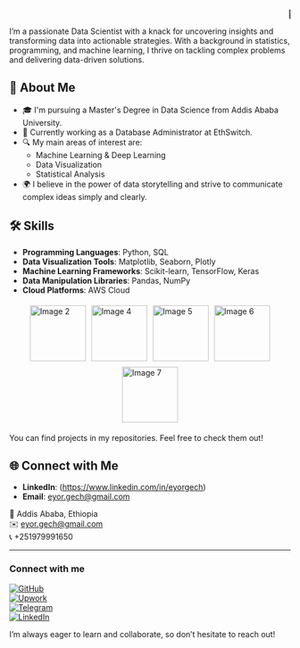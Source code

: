 <marquee behavior="scroll" direction="left">
  👋 Hi there! I’m Eyor Getachew
</marquee>

I’m a passionate Data Scientist with a knack for uncovering insights and transforming data into actionable strategies. With a background in statistics, programming, and machine learning, I thrive on tackling complex problems and delivering data-driven solutions.

## 🌱 About Me

- 🎓 I'm pursuing a Master's Degree in Data Science from Addis Ababa University.
- 💼 Currently working as a Database Administrator at EthSwitch.
- 🔍 My main areas of interest are:
  - Machine Learning & Deep Learning
  - Data Visualization
  - Statistical Analysis
- 🌍 I believe in the power of data storytelling and strive to communicate complex ideas simply and clearly.

## 🛠️ Skills

- **Programming Languages**: Python, SQL
- **Data Visualization Tools**: Matplotlib, Seaborn, Plotly
- **Machine Learning Frameworks**: Scikit-learn, TensorFlow, Keras
- **Data Manipulation Libraries**: Pandas, NumPy
- **Cloud Platforms**: AWS Cloud


<div style="display: flex; justify-content: center; flex-wrap: wrap;">
    <a href="https://github.com/user-attachments/assets/a147ea83-f0b0-4206-8bb7-7ca60e4dfa51">
        <img src="https://github.com/user-attachments/assets/a147ea83-f0b0-4206-8bb7-7ca60e4dfa51" alt="Image 2" style="width: 100px; height: auto; margin: 5px;">
    </a>
    <a href="https://github.com/user-attachments/assets/e58cb7e1-a280-4a43-b080-73491ee7ee59">
        <img src="https://github.com/user-attachments/assets/e58cb7e1-a280-4a43-b080-73491ee7ee59" alt="Image 4" style="width: 100px; height: auto; margin: 5px;">
    </a>
    <a href="https://github.com/user-attachments/assets/7d770796-4b23-4873-936d-ecd8d5e452a4">
        <img src="https://github.com/user-attachments/assets/7d770796-4b23-4873-936d-ecd8d5e452a4" alt="Image 5" style="width: 100px; height: auto; margin: 5px;">
    </a>
    <a href="https://github.com/user-attachments/assets/3eb99d96-7727-4297-afb6-20288d217cea">
        <img src="https://github.com/user-attachments/assets/3eb99d96-7727-4297-afb6-20288d217cea" alt="Image 6" style="width: 100px; height: auto; margin: 5px;">
    </a>
    <a href="https://github.com/user-attachments/assets/ca398cab-f4c9-46d7-b1eb-69bb7e9fc484">
        <img src="https://github.com/user-attachments/assets/ca398cab-f4c9-46d7-b1eb-69bb7e9fc484" alt="Image 7" style="width: 100px; height: auto; margin: 5px;">
    </a>
</div>

 

You can find projects in my repositories. Feel free to check them out!

## 🌐 Connect with Me

- **LinkedIn**: (https://www.linkedin.com/in/eyorgech)
- **Email**: eyor.gech@gmail.com


📍 Addis Ababa, Ethiopia  
✉️ [eyor.gech@gmail.com](mailto:eyor.gech@gmail.com)  
📞 +251979991650

---

### Connect with me
[![GitHub](https://img.shields.io/badge/-GitHub-333333?style=flat-square&logo=github&logoColor=white)](https://github.com/eyor-gech)  
[![Upwork](https://img.shields.io/badge/-Upwork-6FDA44?style=flat-square&logo=upwork&logoColor=white)](https://www.upwork.com/freelancers/~01d0dcb1bf9eccd8a5)  
[![Telegram](https://img.shields.io/badge/-Telegram-26A5E4?style=flat-square&logo=telegram&logoColor=white)](https://t.me/StRaguel23Anthony)  
[![LinkedIn](https://img.shields.io/badge/-LinkedIn-0077B5?style=flat-square&logo=linkedin&logoColor=white)](https://www.linkedin.com/in/eyorgech)  




I’m always eager to learn and collaborate, so don’t hesitate to reach out! 
